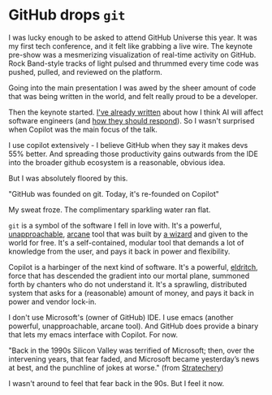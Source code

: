 # GitHub drops `git`
I was lucky enough to be asked to attend GitHub Universe this year. It was my first tech conference, and it felt like grabbing a live wire. The keynote pre-show was a mesmerizing visualization of real-time activity on GitHub. Rock Band-style tracks of light pulsed and thrummed every time code was pushed, pulled, and reviewed on the platform.

Going into the main presentation I was awed by the sheer amount of code that was being written in the world, and felt really proud to be a developer.

Then the keynote started. [I've already written](/essays/tower) about how I think AI will affect software engineers (and [how they should respond](/essays/squeeze)). So I wasn't surprised when Copilot was the main focus of the talk.

I use copilot extensively - I believe GitHub when they say it makes devs 55% better. And spreading those productivity gains outwards from the IDE into the broader github ecosystem is a reasonable, obvious idea.

But I was absolutely floored by this.

"GitHub was founded on git. Today, it's re-founded on Copilot"

My sweat froze. The complimentary sparkling water ran flat.

`git` is a symbol of the software I fell in love with. It's a powerful, [unapproachable](https://xkcd.com/1597/), [arcane](https://stevelosh.com/blog/2013/04/git-koans/) tool that was built by [a wizard](https://www.linuxfoundation.org/blog/blog/10-years-of-git-an-interview-with-git-creator-linus-torvalds) and given to the world for free. It's a self-contained, modular tool that demands a lot of knowledge from the user, and pays it back in power and flexibility.

Copilot is a harbinger of the next kind of software. It's a powerful, [eldritch](https://twitter.com/anthrupad/status/1622349563922362368), force that has descended the gradient into our mortal plane, summoned forth by chanters who do not understand it. It's a sprawling, distributed system that asks for a (reasonable) amount of money, and pays it back in power and vendor lock-in.

I don't use Microsoft's (owner of GitHub) IDE. I use emacs (another powerful, unapproachable, arcane tool). And GitHub does provide a binary that lets my emacs interface with Copilot. For now.

"Back in the 1990s Silicon Valley was terrified of Microsoft; then, over the intervening years, that fear faded, and Microsoft became yesterday’s news at best, and the punchline of jokes at worse." (from [Stratechery](https://stratechery.com/2023/microsoft-office-ai-copilot-and-techs-two-philosophies-business-chat-and-appropriate-fear/))

I wasn't around to feel that fear back in the 90s. But I feel it now.

